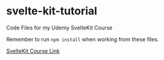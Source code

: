 # svelte-kit-tutorial
Code Files for my Udemy SvelteKit Course 

Remember to run `npm install` when working from these files.

[SvelteKit Course Link](https://udemy.com/sveltekit)
